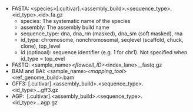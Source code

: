 - FASTA: \<species\>[.cultivar].\<assembly_build\>.\<sequence_type\>.\<id_type>.\<id\>.fa.gz
  - species: The systematic name of the species
  - assembly: The assembly build name
  - sequence_type: dna, dna_rm (masked), dna_sm (soft masked), rna
  - id_type: chromosome, nonchromosomal, seqlevel (scaffold, chuck, clone), top_level
  - id (optinoal): sequence identifier (e.g. 1 for chr1). Not specified when id_type = top_evel
- FASTQ: <sample_name>_<flowcell_ID>_<index_lane>_<readNum>_fastq.gz 
- BAM and BAI: <sample_name>_<mapping_tool>_<ref_genome_build>.bam
- GFF3: <species>[.cultivar].<assembly_build>.<sequence_type>.<id_type>.<id>.<purpose>.gff3.gz 
- AGP:  <species>[.cultivar].<assembly_build>.<sequence_type>.<id_type>.<id>.<purpose>.agp.gz 